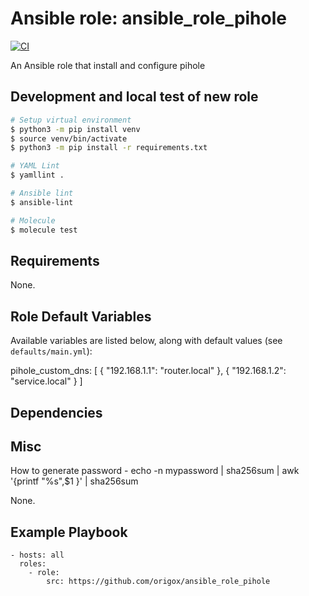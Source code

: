 # Ansible role: ansible_role_pihole
[![CI](https://github.com/origox/ansible_role_pihole/actions/workflows/ci.yml/badge.svg?branch=main)](https://github.com/origox/ansible_role_pihole/actions/workflows/ci.yml)

An Ansible role that install and configure pihole

## Development and local test of new role
```bash
# Setup virtual environment
$ python3 -m pip install venv
$ source venv/bin/activate
$ python3 -m pip install -r requirements.txt

# YAML Lint
$ yamllint .

# Ansible lint
$ ansible-lint

# Molecule
$ molecule test
```

## Requirements

None.

## Role Default Variables

Available variables are listed below, along with default values (see `defaults/main.yml`):

   pihole_custom_dns: [
   {
     "192.168.1.1": "router.local"
   },
   {
     "192.168.1.2": "service.local"
   } 
]

## Dependencies

## Misc
How to generate password - echo -n mypassword | sha256sum | awk '{printf "%s",$1 }' | sha256sum

None.

## Example Playbook

    - hosts: all
      roles:
        - role: 
            src: https://github.com/origox/ansible_role_pihole 
